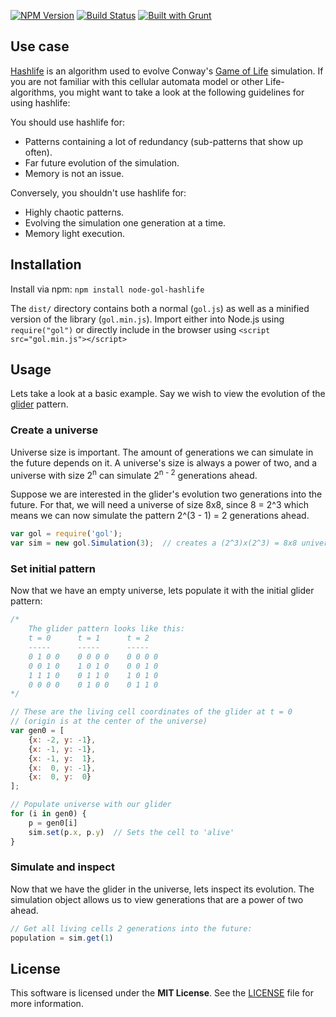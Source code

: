 [![NPM Version](https://badge.fury.io/js/node-avl-tree.png)](https://npmjs.org/package/node-gol-hashlife)
[![Build Status](https://travis-ci.org/rharel/node-avl-tree.svg)](https://travis-ci.org/rharel/node-gol-hashlife)
[![Built with Grunt](https://cdn.gruntjs.com/builtwith.png)](http://gruntjs.com)

## Use case

[Hashlife](https://en.wikipedia.org/wiki/Hashlife) is an algorithm used to evolve Conway's [Game of Life](https://en.wikipedia.org/wiki/Conway%27s_Game_of_Life) simulation. If you are not familiar with this cellular automata model or other Life-algorithms, you might want to take a look at the following guidelines for using hashlife:

You should use hashlife for:
  - Patterns containing a lot of redundancy (sub-patterns that show up often).
  - Far future evolution of the simulation.
  - Memory is not an issue.

Conversely, you shouldn't use hashlife for:
  - Highly chaotic patterns.
  - Evolving the simulation one generation at a time.
  - Memory light execution.

## Installation

Install via npm: `npm install node-gol-hashlife`

The `dist/` directory contains both a normal (`gol.js`) as well as a minified version of the library (`gol.min.js`).
Import either into Node.js using `require("gol")` or directly include in the browser using `<script src="gol.min.js"></script>`

## Usage

Lets take a look at a basic example. Say we wish to view the evolution of the [glider](https://en.wikipedia.org/wiki/Glider_%28Conway%27s_Life%29) pattern.

### Create a universe
Universe size is important. The amount of generations we can simulate in the future depends on it. A universe's size is always a power of two, and a universe with size 2<sup>n</sup> can simulate 2<sup>n - 2</sup> generations ahead.

Suppose we are interested in the glider's evolution two generations into the future. For that, we will need a universe of size 8x8, since 8 = 2^3 which means we can now simulate the pattern 2^(3 - 1) = 2 generations ahead.

```javascript
var gol = require('gol');
var sim = new gol.Simulation(3);  // creates a (2^3)x(2^3) = 8x8 universe
```

### Set initial pattern
Now that we have an empty universe, lets populate it with the initial glider pattern:
```javascript
/*
    The glider pattern looks like this:
    t = 0      t = 1      t = 2
    -----      -----      -----
    0 1 0 0    0 0 0 0    0 0 0 0
    0 0 1 0    1 0 1 0    0 0 1 0
    1 1 1 0    0 1 1 0    1 0 1 0
    0 0 0 0    0 1 0 0    0 1 1 0
*/

// These are the living cell coordinates of the glider at t = 0
// (origin is at the center of the universe)
var gen0 = [
    {x: -2, y: -1},
    {x: -1, y: -1},
    {x: -1, y:  1},
    {x:  0, y: -1},
    {x:  0, y:  0}
];

// Populate universe with our glider
for (i in gen0) {
    p = gen0[i]
    sim.set(p.x, p.y)  // Sets the cell to 'alive'
}
```

### Simulate and inspect
Now that we have the glider in the universe, lets inspect its evolution. The simulation object allows us to view generations that are a power of two ahead.
```javascript
// Get all living cells 2 generations into the future:
population = sim.get(1)
```

## License

This software is licensed under the **MIT License**. See the [LICENSE](LICENSE.txt) file for more information.

